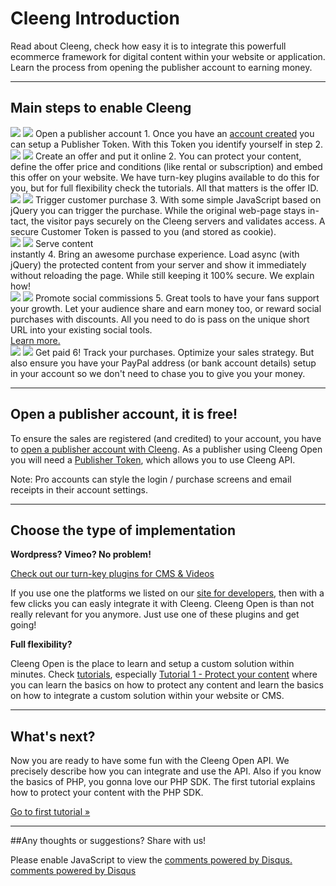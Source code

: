 Cleeng Introduction
===================

Read about Cleeng, check how easy it is to integrate this powerfull ecommerce framework for digital content within your website or application. Learn the process from opening the publisher account to earning money.

---


## Main steps to enable Cleeng

<div id="story">
    <div class="intr-box" style="top: 80px; left: 40px; z-index: 100">
        <img class="out" src="images/publisher.png">
        <img class="in" src="images/publisher_on.png">
        <span class="title">Open a publisher account</span>
        <span class="no">1.</span>
        <span class="desc">Once you have an <a href="http://cleeng.com/publisher-registration/">account created</a> you can setup a Publisher Token. With this Token you identify yourself in step 2. </span>
    </div>
    <div class="intr-box" style="top:20px; left: 340px; z-index: 100">
        <img class="out" src="images/afterpur.png">
        <img class="in" src="images/beforepur.png">
        <span class="title">Create an offer and put it online</span>
        <span class="no">2.</span>
        <span class="desc">
            You can protect your content, define the offer price and conditions (like rental or subscription) and embed this offer on your website. We have turn-key plugins available to do this for you, but for full flexibility check the tutorials. All that matters is the offer ID.
        </span>
    </div>
    <div class="intr-box" style="top:60px; left: 640px; z-index: 100">
        <img class="out" src="images/purchase.png">
        <img class="in" src="images/afterpur.png">
        <span class="title">Trigger customer purchase</span>
        <span class="no">3.</span>
        <span class="desc">
            With some simple JavaScript based on jQuery you can trigger the purchase. While the original web-page stays in-tact, the visitor pays securely on the Cleeng servers and validates access. A secure Customer Token is passed to you (and stored as cookie).
        </span>
    </div>
    <div class="intr-box" style="top:340px; left: 680px;">
        <img class="out" src="images/content2.png">
        <img class="in" src="images/content1.png">
        <span class="title">Serve content<br> instantly</span>
        <span class="no">4.</span>
        <span class="desc">
            Bring an awesome purchase experience. Load async (with jQuery) the protected content from your server and show it immediately without reloading the page. While still keeping it 100% secure. We explain how!
        </span>
    </div>
    <div class="intr-box" style="top:380px; left: 380px;">
        <img class="out" src="images/social.png">
        <img class="in" src="images/social_on.png">
        <span class="title">Promote social commissions</span>
        <span class="no">5.</span>
        <span class="desc">
            Great tools to have your fans support your growth. Let your audience share and earn money too, or reward social purchases with discounts. All you need to do is pass on the unique short URL into your existing social tools.<br/><a href="http://cleeng.com/features/social-commission">Learn more.</a>
        </span>
    </div>
    <div class="intr-box last" style="top:360px; left: 80px;">
        <img class="out" src="images/richer.png">
        <img class="in" src="images/rich.png">
        <span class="title">Get paid</span>
        <span class="no">6!</span>
        <span class="desc">
            Track your purchases. Optimize your sales strategy. But also ensure you have your PayPal address (or bank account details) setup in your account so we don't need to chase you to give you your money.
        </span>
    </div>
    <span class="arrows one"></span>
    <span class="arrows two"></span>
    <span class="arrows three"></span>
    <span class="arrows four"></span>
    <span class="arrows five"></span>
    <span class="dott"></span>
    <span class="logo"></span>
</div>


---

## Open a publisher account, it is free!

To ensure the sales are registered (and credited) to your account, you have to <a href="https://cleeng.com/publisher-registration" target="_blank">open a publisher account with Cleeng</a>. As a publisher using Cleeng Open you will need a <a href="https://cleeng.com/dev/api-keys">Publisher Token</a>, which allows you to use Cleeng API.

Note: Pro accounts can style the login / purchase screens and email receipts in their account settings.

---

## Choose the type of implementation

**Wordpress? Vimeo? No problem!** 

<a href="http://cleeng.com/blog/dev/#plugins" target="_blank">Check out our turn-key plugins for CMS & Videos</a>

If you use one the platforms we listed on our <a href="http://cleeng.com/blog/dev/#plugins" target="_blank">site for developers</a>, then with a few clicks you can easly integrate it with Cleeng. Cleeng Open is than not really relevant for you anymore. Just use one of these plugins and get going!

**Full flexibility?**

Cleeng Open is the place to learn and setup a custom solution within minutes. Check [tutorials](Tutorials), especially [Tutorial 1 - Protect your content](Tutorials/01_Protect_your_content) where you can learn the basics on how to protect any content and learn the basics on how to integrate a custom solution within your website or CMS.

---

## What's next?

Now you are ready to have some fun with the Cleeng Open API. We precisely describe how you can integrate and use the API. Also if you know the basics of PHP, you gonna love our PHP SDK. The first tutorial explains how to protect your content with the PHP SDK.

<a class="btn btn-primary" href="./Tutorials/01_Protect_your_content">Go to first tutorial &raquo;</a>

---

##Any thoughts or suggestions? Share with us!
<div id="disqus_thread"></div>
<script type="text/javascript">
    var disqus_title = 'Cleeng Open';
    var disqus_identifier = 'Introduction';
    var disqus_shortname = 'cleengopen';
    (function() {
        var dsq = document.createElement('script'); dsq.type = 'text/javascript'; dsq.async = true;
        dsq.src = 'http://' + disqus_shortname + '.disqus.com/embed.js';
        (document.getElementsByTagName('head')[0] || document.getElementsByTagName('body')[0]).appendChild(dsq);
    })();
</script>
<noscript>Please enable JavaScript to view the <a href="http://disqus.com/?ref_noscript">comments powered by Disqus.</a></noscript>
<a href="http://disqus.com" class="dsq-brlink">comments powered by <span class="logo-disqus">Disqus</span></a>
